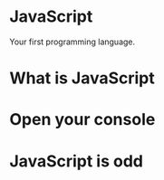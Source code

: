 # JavaScript
Your first programming language.

# What is JavaScript

# Open your console

# JavaScript is odd